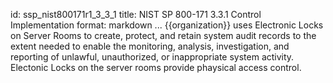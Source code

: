 id: ssp_nist800171r1_3_3_1
title: NIST SP 800-171 3.3.1 Control Implementation
format: markdown
...
{{organization}} uses Electronic Locks on Server Rooms to create, protect, and retain system audit records to the extent needed to enable the monitoring, analysis, investigation, and reporting of unlawful, unauthorized, or inappropriate system activity. Electonic Locks on the server rooms provide phaysical access control.

